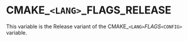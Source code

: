   

# CMAKE_```<LANG>```_FLAGS_RELEASE  
This variable is the Release variant of the
CMAKE_```<LANG>```_FLAGS_```<CONFIG>``` variable.  

